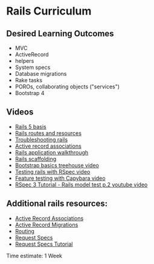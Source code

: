 # Rails Curriculum

## Desired Learning Outcomes
* MVC
* ActiveRecord
* helpers
* System specs
* Database migrations
* Rake tasks
* POROs, collaborating objects ("services")
* Bootstrap 4

## Videos
* [Rails 5 basis](https://teamtreehouse.com/library/ruby-on-rails-5-basics)
* [Rails routes and resources](https://teamtreehouse.com/library/rails-routes-and-resources)
* [Troubleshooting rails](https://teamtreehouse.com/library/troubleshooting-a-rails-application)
* [Active record associations](https://teamtreehouse.com/library/active-record-associations-in-rails)
* [Rails application walkthrough](https://teamtreehouse.com/library/rails-application-walkthrough)
* [Rails scaffolding](https://teamtreehouse.com/library/ruby-on-rails-scaffolding)
* [Bootstrap basics treehouse video](https://teamtreehouse.com/library/bootstrap-basics)
* [Testing rails with RSpec video](https://www.driftingruby.com/episodes/testing-with-rspec)
* [Feature testing with Capybara video](https://www.driftingruby.com/episodes/feature-testing-with-capybara)
* [RSpec 3 Tutorial - Rails model test p.2 youtube video](https://youtu.be/fSTjQsWrfF4)

## Additional rails resources:
* [Active Record Associations](https://guides.rubyonrails.org/association_basics.html)
* [Active Record Migrations](https://guides.rubyonrails.org/active_record_migrations.html)
* [Routing](https://guides.rubyonrails.org/routing.html)
* [Request Specs](https://rspec.info/features/6-0/rspec-rails/request-specs/request-spec/)
* [Request Specs Tutorial](https://dev.to/kevinluo201/introduce-rspec-request-spec-4pbl)

Time estimate: 1 Week
